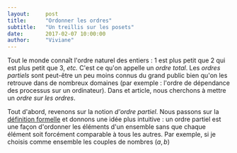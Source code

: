 ```yaml
---
layout:     post
title:      "Ordonner les ordres"
subtitle:   "Un treillis sur les posets"
date:       2017-02-07 10:00:00
author:     "Viviane"
---
```


Tout le monde connaît l'ordre naturel des entiers : 1 est plus petit que 2 qui est 
plus petit que 3, *etc.* C'est ce qu'on appelle un *ordre total*. Les *ordres partiels* 
sont peut-être un peu moins connus du grand public bien qu'on les retrouve dans de
nombreux domaines (par exemple : l'ordre de dépendance des processus sur un ordinateur). 
Dans et article, nous cherchons à mettre un *ordre sur les ordres*.

Tout d'abord, revenons sur la notion *d'ordre partiel*. Nous passons sur la [définition
formelle](https://fr.wikipedia.org/wiki/Poset) et donnons une idée plus intuitive :
un ordre partiel est une façon d'ordonner les éléments d'un ensemble sans que chaque
élément soit forcément comparable à tous les autres. Par exemple, si je choisis comme 
ensemble les couples de nombres $(a,b)$
